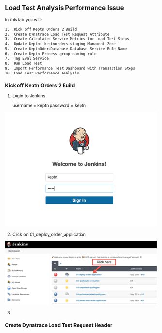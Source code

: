 ## Load Test Analysis Performance Issue

In this lab you will:

	1.  Kick off Keptn Orders 2 Build
	2.  Create Dynatrace Load Test Request Attribute
	3.  Create Calculated Service Metrics for Load Test Steps
	4.  Update Keptn: keptnorders staging Manament Zone
	5.  Create KeptnOdersDatabase Database Service Rule Name
	6.  Create Keptn Process group naming rule
	7.  Tag Eval Service
	8.  Run Load Test
	9.  Import Performance Test Dashboard with Transaction Steps
	10. Load Test Performance Analysis

### Kick off Keptn Orders 2 Build

1. Login to Jenkins

	username = keptn
	password = keptn

<img src="../../assets/images/Lab_1_Jenkins_Log_In.png" width="500"/>

2. Click on 01_deploy_order_application

<img src="../../assets/images/Lab_1_deploy_order_application_1.png" width="500"/>

3. 


### Create Dynatrace Load Test Request Header


